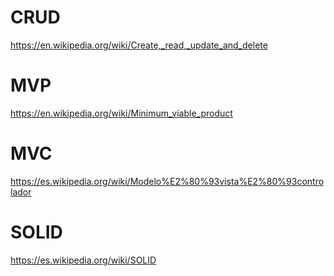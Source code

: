 CRUD
===
https://en.wikipedia.org/wiki/Create,_read,_update_and_delete

MVP
===
https://en.wikipedia.org/wiki/Minimum_viable_product

MVC
===
https://es.wikipedia.org/wiki/Modelo%E2%80%93vista%E2%80%93controlador

SOLID
===
https://es.wikipedia.org/wiki/SOLID